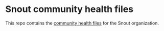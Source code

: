 # Snout community health files

This repo contains the [community health files] for the Snout organization.

[community health files]: https://docs.github.com/en/github/building-a-strong-community/creating-a-default-community-health-file
